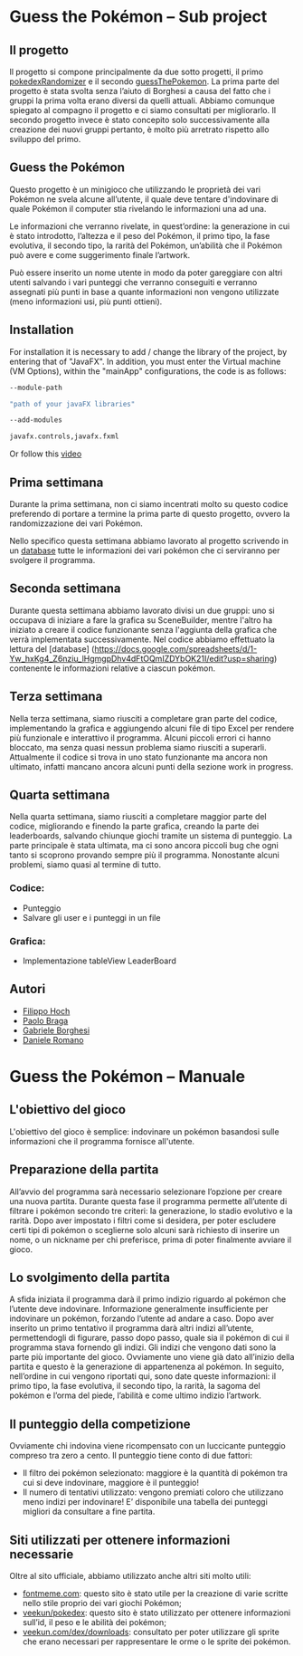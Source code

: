 # Guess the Pokémon – Sub project

## Il progetto

Il progetto si compone principalmente da due sotto progetti, il
primo [pokedexRandomizer](https://github.com/FilippoHoch/pokedexRandomizer)  e il
secondo [guessThePokemon](https://github.com/FilippoHoch/guessThePokemon). La prima parte del progetto è stata svolta
senza l’aiuto di Borghesi a causa del fatto che i gruppi la prima volta erano diversi da quelli attuali. Abbiamo
comunque spiegato al compagno il progetto e ci siamo consultati per migliorarlo. Il secondo progetto invece è stato
concepito solo successivamente alla creazione dei nuovi gruppi pertanto, è molto più arretrato rispetto allo sviluppo
del primo.

## Guess the Pokémon

Questo progetto è un minigioco che utilizzando le proprietà dei vari Pokémon ne svela alcune all’utente, il quale deve
tentare d'indovinare di quale Pokémon il computer stia rivelando le informazioni una ad una.

Le informazioni che verranno rivelate, in quest’ordine: la generazione in cui è stato introdotto, l’altezza e il peso
del Pokémon, il primo tipo, la fase evolutiva, il secondo tipo, la rarità del Pokémon, un’abilità che il Pokémon può
avere e come suggerimento finale l’artwork.

Può essere inserito un nome utente in modo da poter gareggiare con altri utenti salvando i vari punteggi che verranno
conseguiti e verranno assegnati più punti in base a quante informazioni non vengono utilizzate (meno informazioni usi,
più punti ottieni).

## Installation

For installation it is necessary to add / change the library of the project, by entering that of "JavaFX". In addition,
you must enter the Virtual machine (VM Options), within the "mainApp" configurations, the code is as follows:

```bash
--module-path 

"path of your javaFX libraries" 

--add-modules 

javafx.controls,javafx.fxml 
```

Or follow this [video](https://youtu.be/FylHot91Lz8)

## Prima settimana

Durante la prima settimana, non ci siamo incentrati molto su questo codice preferendo di portare a termine la prima
parte di questo progetto, ovvero la randomizzazione dei vari Pokémon.

Nello specifico questa settimana abbiamo lavorato al progetto scrivendo in
un [database](https://docs.google.com/spreadsheets/d/1-Yw_hxKg4_Z6nziu_lHgmgpDhv4dFtOQmIZDYbOK21I/edit?usp=sharing)
tutte le informazioni dei vari pokémon che ci serviranno per svolgere il programma.

## Seconda settimana

Durante questa settimana abbiamo lavorato divisi un due gruppi: uno si occupava di iniziare a fare la grafica su
SceneBuilder, mentre l'altro ha iniziato a creare il codice funzionante senza l'aggiunta della grafica che verrà
implementata successivamente. Nel codice abbiamo effettuato la lettura
del [database] (https://docs.google.com/spreadsheets/d/1-Yw_hxKg4_Z6nziu_lHgmgpDhv4dFtOQmIZDYbOK21I/edit?usp=sharing)
contenente le informazioni relative a ciascun pokémon.

## Terza settimana

Nella terza settimana, siamo riusciti a completare gran parte del codice, implementando la grafica e aggiungendo alcuni
file di tipo Excel per rendere più funzionale e interattivo il programma. Alcuni piccoli errori ci hanno bloccato, ma
senza quasi nessun problema siamo riusciti a superarli. Attualmente il codice si trova in uno stato funzionante ma
ancora non ultimato, infatti mancano ancora alcuni punti della sezione work in progress.

## Quarta settimana

Nella quarta settimana, siamo riusciti a completare maggior parte del codice, migliorando e finendo la parte grafica,
creando la parte dei leaderboards, salvando chiunque giochi tramite un sistema di punteggio. La parte principale è stata
ultimata, ma ci sono ancora piccoli bug che ogni tanto si scoprono provando sempre più il programma. Nonostante alcuni
problemi, siamo quasi al termine di tutto.

### Codice:

- Punteggio
- Salvare gli user e i punteggi in un file

### Grafica:

- Implementazione tableView LeaderBoard

## Autori

- [Filippo Hoch](https://github.com/FilippoHoch)
- [Paolo Braga](https://github.com/PaoloBraga)
- [Gabriele Borghesi](https://github.com/Gabry-EXE)
- [Daniele Romano](https://github.com/ROMA030)

# Guess the Pokémon – Manuale

## L'obiettivo del gioco

L'obiettivo del gioco è semplice: indovinare un pokémon basandosi sulle informazioni che il programma fornisce
all'utente.

## Preparazione della partita

All’avvio del programma sarà necessario selezionare l’opzione per creare una nuova partita. Durante questa fase il
programma permette all’utente di filtrare i pokémon secondo tre criteri: la generazione, lo stadio evolutivo e la
rarità. Dopo aver impostato i filtri come si desidera, per poter escludere certi tipi di pokémon o sceglierne solo
alcuni sarà richiesto di inserire un nome, o un nickname per chi preferisce, prima di poter finalmente avviare il gioco.

## Lo svolgimento della partita

A sfida iniziata il programma darà il primo indizio riguardo al pokémon che l’utente deve indovinare. Informazione
generalmente insufficiente per indovinare un pokémon, forzando l’utente ad andare a caso. Dopo aver inserito un primo
tentativo il programma darà altri indizi all’utente, permettendogli di figurare, passo dopo passo, quale sia il pokémon
di cui il programma stava fornendo gli indizi. Gli indizi che vengono dati sono la parte più importante del gioco.
Ovviamente uno viene già dato all’inizio della partita e questo è la generazione di appartenenza al pokémon. In seguito,
nell’ordine in cui vengono riportati qui, sono date queste informazioni: il primo tipo, la fase evolutiva, il secondo
tipo, la rarità, la sagoma del pokémon e l’orma del piede, l’abilità e come ultimo indizio l’artwork.

## Il punteggio della competizione

Ovviamente chi indovina viene ricompensato con un luccicante punteggio compreso tra zero a cento. Il punteggio tiene
conto di due fattori:

- Il filtro dei pokémon selezionato: maggiore è la quantità di pokémon tra cui si deve indovinare, maggiore è il
  punteggio!
- Il numero di tentativi utilizzato: vengono premiati coloro che utilizzano meno indizi per indovinare!
  E’ disponibile una tabella dei punteggi migliori da consultare a fine partita.

## Siti utilizzati per ottenere informazioni necessarie

Oltre al sito ufficiale, abbiamo utilizzato anche altri siti molto utili:

- [fontmeme.com](https://fontmeme.com/it/font-pokemon/): questo sito è stato utile per la creazione di varie scritte
  nello stile proprio dei vari giochi Pokémon;
- [veekun/pokedex](https://github.com/veekun/pokedex): questo sito è stato utilizzato per ottenere informazioni sull’id,
  il peso e le abilità dei pokémon;
- [veekun.com/dex/downloads](https://veekun.com/dex/downloads): consultato per poter utilizzare gli sprite che erano
  necessari per rappresentare le orme o le sprite dei pokémon.

